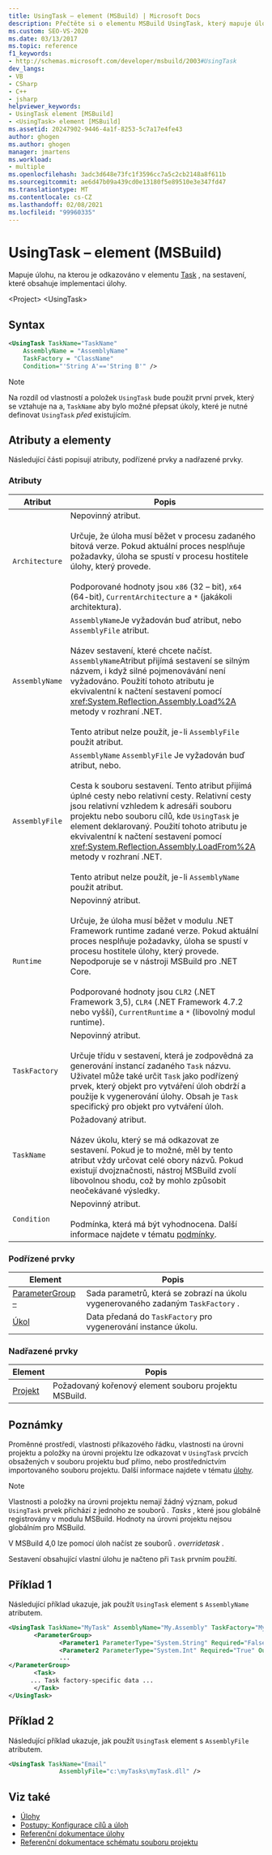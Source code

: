 ```yaml
---
title: UsingTask – element (MSBuild) | Microsoft Docs
description: Přečtěte si o elementu MSBuild UsingTask, který mapuje úlohu, na kterou se odkazuje v elementu Task, na sestavení, které obsahuje implementaci úlohy.
ms.custom: SEO-VS-2020
ms.date: 03/13/2017
ms.topic: reference
f1_keywords:
- http://schemas.microsoft.com/developer/msbuild/2003#UsingTask
dev_langs:
- VB
- CSharp
- C++
- jsharp
helpviewer_keywords:
- UsingTask element [MSBuild]
- <UsingTask> element [MSBuild]
ms.assetid: 20247902-9446-4a1f-8253-5c7a17e4fe43
author: ghogen
ms.author: ghogen
manager: jmartens
ms.workload:
- multiple
ms.openlocfilehash: 3adc3d648e73fc1f3596cc7a5c2cb2148a8f611b
ms.sourcegitcommit: ae6d47b09a439cd0e13180f5e89510e3e347fd47
ms.translationtype: MT
ms.contentlocale: cs-CZ
ms.lasthandoff: 02/08/2021
ms.locfileid: "99960335"
---
```

# <a name="usingtask-element-msbuild"></a>UsingTask – element (MSBuild)

Mapuje úlohu, na kterou je odkazováno v elementu [Task](../msbuild/task-element-msbuild.md) , na sestavení, které obsahuje implementaci úlohy.

 \<Project> \<UsingTask>

## <a name="syntax"></a>Syntax

```xml
<UsingTask TaskName="TaskName"
    AssemblyName = "AssemblyName"
    TaskFactory = "ClassName"
    Condition="'String A'=='String B'" />
```

> [!NOTE]
> Na rozdíl od vlastností a položek  `UsingTask` bude použit první prvek, který se vztahuje na a, `TaskName` aby bylo možné přepsat úkoly, které je nutné definovat `UsingTask` *před* existujícím.

## <a name="attributes-and-elements"></a>Atributy a elementy

 Následující části popisují atributy, podřízené prvky a nadřazené prvky.

### <a name="attributes"></a>Atributy

|Atribut|Popis|
|---------------|-----------------|
|`Architecture`|Nepovinný atribut.<br /><br /> Určuje, že úloha musí běžet v procesu zadaného bitová verze. Pokud aktuální proces nesplňuje požadavky, úloha se spustí v procesu hostitele úlohy, který provede.<br /><br /> Podporované hodnoty jsou `x86` (32 – bit), `x64` (64-bit), `CurrentArchitecture` a `*` (jakákoli architektura).|  
|`AssemblyName`|`AssemblyName`Je vyžadován buď atribut, nebo `AssemblyFile` atribut.<br /><br /> Název sestavení, které chcete načíst. `AssemblyName`Atribut přijímá sestavení se silným názvem, i když silné pojmenovávání není vyžadováno. Použití tohoto atributu je ekvivalentní k načtení sestavení pomocí <xref:System.Reflection.Assembly.Load%2A> metody v rozhraní .NET.<br /><br /> Tento atribut nelze použít, je-li `AssemblyFile` použit atribut.|
|`AssemblyFile`|`AssemblyName` `AssemblyFile` Je vyžadován buď atribut, nebo.<br /><br /> Cesta k souboru sestavení. Tento atribut přijímá úplné cesty nebo relativní cesty. Relativní cesty jsou relativní vzhledem k adresáři souboru projektu nebo souboru cílů, kde `UsingTask` je element deklarovaný. Použití tohoto atributu je ekvivalentní k načtení sestavení pomocí <xref:System.Reflection.Assembly.LoadFrom%2A> metody v rozhraní .NET.<br /><br /> Tento atribut nelze použít, je-li `AssemblyName` použit atribut.|
|`Runtime`|Nepovinný atribut.<br /><br /> Určuje, že úloha musí běžet v modulu .NET Framework runtime zadané verze. Pokud aktuální proces nesplňuje požadavky, úloha se spustí v procesu hostitele úlohy, který provede. Nepodporuje se v nástroji MSBuild pro .NET Core.<br /><br /> Podporované hodnoty jsou `CLR2` (.NET Framework 3,5), `CLR4` (.NET Framework 4.7.2 nebo vyšší), `CurrentRuntime` a `*` (libovolný modul runtime).|  
|`TaskFactory`|Nepovinný atribut.<br /><br /> Určuje třídu v sestavení, která je zodpovědná za generování instancí zadaného `Task` názvu.  Uživatel může také určit `Task` jako podřízený prvek, který objekt pro vytváření úloh obdrží a použije k vygenerování úlohy. Obsah je `Task` specifický pro objekt pro vytváření úloh.|
|`TaskName`|Požadovaný atribut.<br /><br /> Název úkolu, který se má odkazovat ze sestavení. Pokud je to možné, měl by tento atribut vždy určovat celé obory názvů. Pokud existují dvojznačnosti, nástroj MSBuild zvolí libovolnou shodu, což by mohlo způsobit neočekávané výsledky.|
|`Condition`|Nepovinný atribut.<br /><br /> Podmínka, která má být vyhodnocena. Další informace najdete v tématu [podmínky](../msbuild/msbuild-conditions.md).|

### <a name="child-elements"></a>Podřízené prvky

|Element|Popis|
|-------------|-----------------|
|[ParameterGroup –](../msbuild/parametergroup-element.md)|Sada parametrů, která se zobrazí na úkolu vygenerovaného zadaným `TaskFactory` .|
|[Úkol](../msbuild/task-element-msbuild.md)|Data předaná do `TaskFactory` pro vygenerování instance úkolu.|

### <a name="parent-elements"></a>Nadřazené prvky

| Element | Popis |
| - | - |
| [Projekt](../msbuild/project-element-msbuild.md) | Požadovaný kořenový element souboru projektu MSBuild. |

## <a name="remarks"></a>Poznámky

 Proměnné prostředí, vlastnosti příkazového řádku, vlastnosti na úrovni projektu a položky na úrovni projektu lze odkazovat v `UsingTask` prvcích obsažených v souboru projektu buď přímo, nebo prostřednictvím importovaného souboru projektu. Další informace najdete v tématu [úlohy](../msbuild/msbuild-tasks.md).

> [!NOTE]
> Vlastnosti a položky na úrovni projektu nemají žádný význam, pokud `UsingTask` prvek přichází z jednoho ze souborů *. Tasks* , které jsou globálně registrovány v modulu MSBuild. Hodnoty na úrovni projektu nejsou globálním pro MSBuild.

 V MSBuild 4,0 lze pomocí úloh načíst ze souborů *. overridetask* .

Sestavení obsahující vlastní úlohu je načteno při `Task` prvním použití.

## <a name="example-1"></a>Příklad 1

 Následující příklad ukazuje, jak použít `UsingTask` element s `AssemblyName` atributem.

```xml
<UsingTask TaskName="MyTask" AssemblyName="My.Assembly" TaskFactory="MyTaskFactory">
       <ParameterGroup>
              <Parameter1 ParameterType="System.String" Required="False" Output="False"/>
              <Parameter2 ParameterType="System.Int" Required="True" Output="False"/>
              ...
</ParameterGroup>
       <Task>
      ... Task factory-specific data ...
       </Task>
</UsingTask>
```

## <a name="example-2"></a>Příklad 2

 Následující příklad ukazuje, jak použít `UsingTask` element s `AssemblyFile` atributem.

```xml
<UsingTask TaskName="Email"
              AssemblyFile="c:\myTasks\myTask.dll" />
```

## <a name="see-also"></a>Viz také

- [Úlohy](../msbuild/msbuild-tasks.md)
- [Postupy: Konfigurace cílů a úloh](../msbuild/how-to-configure-targets-and-tasks.md)   
- [Referenční dokumentace úlohy](../msbuild/msbuild-task-reference.md)
- [Referenční dokumentace schématu souboru projektu](../msbuild/msbuild-project-file-schema-reference.md)
